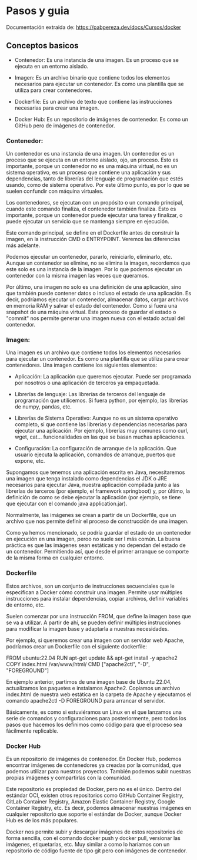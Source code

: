 # Pasos y guia

Documentación extraida de: https://pabpereza.dev/docs/Cursos/docker

## Conceptos basicos

* Contenedor: Es una instancia de una imagen. Es un proceso que se ejecuta en un entorno aislado.

* Imagen: Es un archivo binario que contiene todos los elementos necesarios para ejecutar un contenedor. Es como una plantilla que se utiliza para crear contenedores.

* Dockerfile: Es un archivo de texto que contiene las instrucciones necesarias para crear una imagen.

* Docker Hub: Es un repositorio de imágenes de contenedor. Es como un GitHub pero de imágenes de contenedor.

### Contenedor:

Un contenedor es una instancia de una imagen. Un contenedor es un proceso que se ejecuta en un entorno aislado, ojo, un proceso. Esto es importante, porque un contenedor no es una máquina virtual, no es un sistema operativo, es un proceso que contiene una aplicación y sus dependencias, tanto de librerías del lenguaje de programación que estés usando, como de sistema operativo. Por este último punto, es por lo que se suelen confundir con máquina virtuales.

Los contenedores, se ejecutan con un propósito o un comando principal, cuando este comando finaliza, el contenedor también finaliza. Esto es importante, porque un contenedor puede ejecutar una tarea y finalizar, o puede ejecutar un servicio que se mantenga siempre en ejecución.

Este comando principal, se define en el Dockerfile antes de construir la imagen, en la instrucción CMD o ENTRYPOINT. Veremos las diferencias más adelante.

Podemos ejecutar un contenedor, pararlo, reiniciarlo, eliminarlo, etc. Aunque un contenedor se elimine, no se elimina la imagen, recordemos que este solo es una instancia de la imagen. Por lo que podemos ejecutar un contenedor con la misma imagen las veces que queramos.

Por último, una imagen no solo es una definición de una aplicación, sino que también puede contener datos o incluso el estado de una aplicación. Es decir, podríamos ejecutar un contenedor, almacenar datos, cargar archivos en memoria RAM y salvar el estado del contenedor. Como si fuera una snapshot de una máquina virtual. Este proceso de guardar el estado o "commit" nos permite generar una imagen nueva con el estado actual del contenedor.

### Imagen:

Una imagen es un archivo que contiene todos los elementos necesarios para ejecutar un contenedor. Es como una plantilla que se utiliza para crear contenedores. Una imagen contiene los siguientes elementos:

* Aplicación: La aplicación que queremos ejecutar. Puede ser programada por nosotros o una aplicación de terceros ya empaquetada.

* Librerías de lenguaje: Las librerías de terceros del lenguaje de programación que utilicemos. Si fuera python, por ejemplo, las librerías de numpy, pandas, etc.

* Librerías de Sistema Operativo: Aunque no es un sistema operativo completo, si que contiene las librerías y dependencias necesarias para ejecutar una aplicación. Por ejemplo, librerías muy comunes como curl, wget, cat... funcionalidades en las que se basan muchas aplicaciones.

* Configuración: La configuración de arranque de la aplicación. Que usuario ejecuta la aplicación, comandos de arranque, puertos que expone, etc.

Supongamos que tenemos una aplicación escrita en Java, necesitaremos una imagen que tenga instalado como dependencias el JDK o JRE necesarios para ejecutar Java, nuestra aplicación compilada junto a las librerías de terceros (por ejemplo, el framework springboot) y, por último, la definición de como se debe ejecutar la aplicación (por ejemplo, se tiene que ejecutar con el comando java application.jar).

Normalmente, las imágenes se crean a partir de un Dockerfile, que un archivo que nos permite definir el proceso de construcción de una imagen.

Como ya hemos mencionado, se podría guardar el estado de un contenedor en ejecución en una imagen, peroo no suele ser l más común. La buena práctica es que las imágenes sean estáticas y no dependan del estado de un contenedor. Permitiendo así, que desde el primer arranque se comporte de la misma forma en cualquier entorno.

### Dockerfile

Estos archivos, son un conjunto de instrucciones secuenciales que le especifican a Docker cómo construir una imagen. Permite usar múltiples instrucciones para instalar dependencias, copiar archivos, definir variables de entorno, etc.

Suelen comenzar por una instrucción FROM, que define la imagen base que se va a utilizar. A partir de ahí, se pueden definir múltiples instrucciones para modificar la imagen base y adaptarla a nuestras necesidades.

Por ejemplo, si queremos crear una imagen con un servidor web Apache, podríamos crear un Dockerfile con el siguiente dockerfile:

FROM ubuntu:22.04
RUN apt-get update && apt-get install -y apache2
COPY index.html /var/www/html/
CMD ["apache2ctl", "-D", "FOREGROUND"]

En ejemplo anterior, partimos de una imagen base de Ubuntu 22.04, actualizamos los paquetes e instalamos Apache2. Copiamos un archivo index.html de nuestra web estática en la carpeta de Apache y ejecutamos el comando apache2ctl -D FOREGROUND para arrancar el servidor.

Básicamente, es como si estuviéramos un Linux en el que lanzamos una serie de comandos y configuraciones para posteriormente, pero todos los pasos que hacemos los definimos como código para que el proceso sea fácilmente replicable.

### Docker Hub

Es un repositorio de imágenes de contenedor. En Docker Hub, podemos encontrar imágenes de contenedores ya creadas por la comunidad, que podemos utilizar para nuestros proyectos. También podemos subir nuestras propias imágenes y compartirlas con la comunidad.

Este repositorio es propiedad de Docker, pero no es el único. Dentro del estándar OCI, existen otros repositorios como GitHub Container Registry, GitLab Container Registry, Amazon Elastic Container Registry, Google Container Registry, etc. Es decir, podemos almacenar nuestras imágenes en cualquier repositorio que soporte el estándar de Docker, aunque Docker Hub es de los más populares.

Docker nos permite subir y descargar imágenes de estos repositorios de forma sencilla, con el comando docker push y docker pull, versionar las imágenes, etiquetarlas, etc. Muy similar a como lo haríamos con un repositorio de código fuente de tipo git pero con imágenes de contenedor.